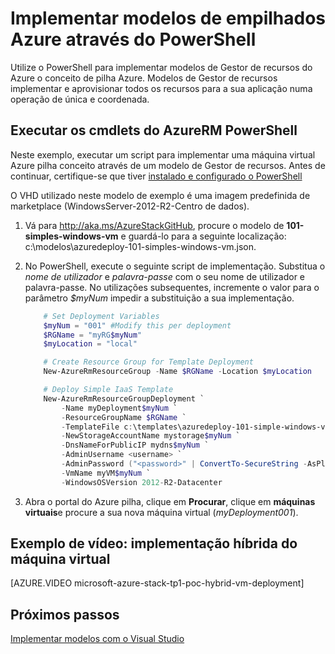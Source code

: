 <properties
    pageTitle="Implementar modelos com PowerShell Azure empilhados | Microsoft Azure"
    description="Saiba como implementar uma máquina de virtual utilizando um modelo de Gestor de recursos e PowerShell."
    services="azure-stack"
    documentationCenter=""
    authors="heathl17"
    manager="byronr"
    editor=""/>

<tags
    ms.service="azure-stack"
    ms.workload="na"
    ms.tgt_pltfrm="na"
    ms.devlang="na"
    ms.topic="article"
    ms.date="10/10/2016"
    ms.author="helaw"/>

# <a name="deploy-templates-in-azure-stack-using-powershell"></a>Implementar modelos de empilhados Azure através do PowerShell

Utilize o PowerShell para implementar modelos de Gestor de recursos do Azure o conceito de pilha Azure.  Modelos de Gestor de recursos implementar e aprovisionar todos os recursos para a sua aplicação numa operação de única e coordenada.

## <a name="run-azurerm-powershell-cmdlets"></a>Executar os cmdlets do AzureRM PowerShell

Neste exemplo, executar um script para implementar uma máquina virtual Azure pilha conceito através de um modelo de Gestor de recursos.  Antes de continuar, certifique-se que tiver [instalado e configurado o PowerShell](azure-stack-connect-powershell.md)  

O VHD utilizado neste modelo de exemplo é uma imagem predefinida de marketplace (WindowsServer-2012-R2-Centro de dados).

1.  Vá para <http://aka.ms/AzureStackGitHub>, procure o modelo de **101-simples-windows-vm** e guardá-lo para a seguinte localização: c:\\modelos\\azuredeploy-101-simples-windows-vm.json.

2.  No PowerShell, execute o seguinte script de implementação. Substitua o *nome de utilizador* e *palavra-passe* com o seu nome de utilizador e palavra-passe. No utilizações subsequentes, incremente o valor para o parâmetro *$myNum* impedir a substituição a sua implementação.

    ```PowerShell
        # Set Deployment Variables
        $myNum = "001" #Modify this per deployment
        $RGName = "myRG$myNum"
        $myLocation = "local"

        # Create Resource Group for Template Deployment
        New-AzureRmResourceGroup -Name $RGName -Location $myLocation

        # Deploy Simple IaaS Template
        New-AzureRmResourceGroupDeployment `
            -Name myDeployment$myNum `
            -ResourceGroupName $RGName `
            -TemplateFile c:\templates\azuredeploy-101-simple-windows-vm.json `
            -NewStorageAccountName mystorage$myNum `
            -DnsNameForPublicIP mydns$myNum `
            -AdminUsername <username> `
            -AdminPassword ("<password>" | ConvertTo-SecureString -AsPlainText -Force) `
            -VmName myVM$myNum `
            -WindowsOSVersion 2012-R2-Datacenter
    ```

3.  Abra o portal do Azure pilha, clique em **Procurar**, clique em **máquinas virtuais**e procure a sua nova máquina virtual (*myDeployment001*).

## <a name="video-example-hybrid-virtual-machine-deployment"></a>Exemplo de vídeo: implementação híbrida do máquina virtual

[AZURE.VIDEO microsoft-azure-stack-tp1-poc-hybrid-vm-deployment]

## <a name="next-steps"></a>Próximos passos

[Implementar modelos com o Visual Studio](azure-stack-deploy-template-visual-studio.md)
